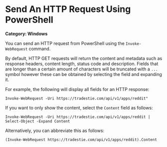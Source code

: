 # Send An HTTP Request Using PowerShell

__Category: Windows__

You can send an HTTP request from PowerShell using the `Invoke-WebRequest` command. 

By default, HTTP GET requests will return the content and metadata such as response headers, content length, status code and description. Fields that are longer than a certain amount of characters will be truncated with a `...` symbol however these can be obtained by selecting the field and expanding it.

For example, the following will display all fields for an HTTP response: 

```command
Invoke-WebRequest -Uri https://tradestie.com/api/v1/apps/reddit"
```

If you want to only show the content, select the `Content` field as follows:

```command
Invoke-WebRequest -Uri https://tradestie.com/api/v1/apps/reddit | Select-Object -Expand Content
```

Alternatively, you can abbreviate this as follows:

```command
(Invoke-WebRequest https://tradestie.com/api/v1/apps/reddit).Content
```
